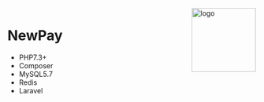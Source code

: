 <img src="https://avatars.githubusercontent.com/u/56885001?s=200&v=4" alt="logo" width="130" height="130" align="right"/>

# **NewPay**

- PHP7.3+
- Composer
- MySQL5.7
- Redis
- Laravel
